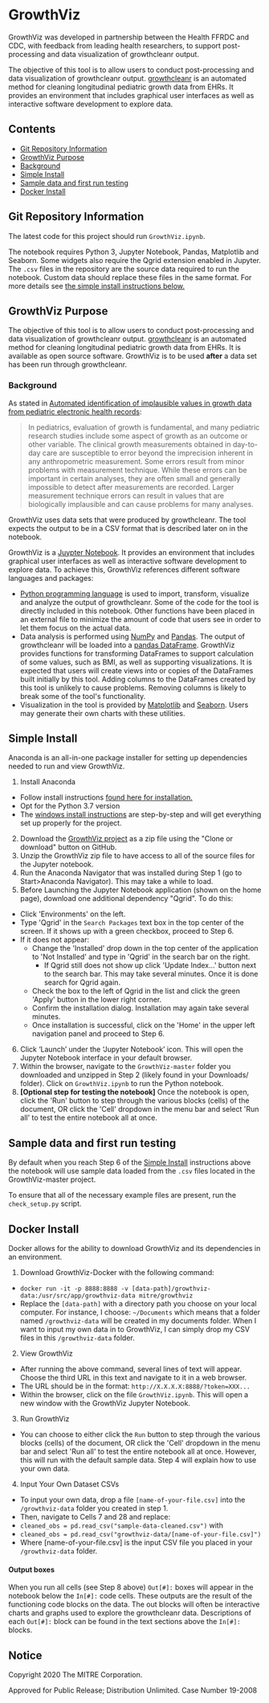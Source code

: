 # GrowthViz

GrowthViz was developed in partnership between the Health FFRDC and CDC, with feedback from leading health researchers, to support post-processing and data visualization of growthcleanr output.

The objective of this tool is to allow users to conduct post-processing and data visualization of growthcleanr output. [growthcleanr](https://github.com/carriedaymont/growthcleanr) is an automated method for cleaning longitudinal pediatric growth data from EHRs. It provides an environment that includes graphical user interfaces as well as interactive software development to explore data.

## Contents

- [Git Repository Information](#git-repository-information)
- [GrowthViz Purpose](#growthviz-purpose)
- [Background](#background)
- [Simple Install](#simple-install)
- [Sample data and first run testing](#sample-data-and-first-run-testing)
- [Docker Install](#docker-install)

## Git Repository Information

The latest code for this project should run `GrowthViz.ipynb`.

The notebook requires Python 3, Jupyter Notebook, Pandas, Matplotlib and Seaborn. Some widgets also require the Qgrid extension enabled in Jupyter. The `.csv` files in the repository are the source data required to run the notebook. Custom data should replace these files in the same format. For more details see [the simple install instructions below.](#simple-install)

## GrowthViz Purpose

The objective of this tool is to allow users to conduct post-processing and data visualization of growthcleanr output. [growthcleanr](https://github.com/carriedaymont/growthcleanr) is an automated method for cleaning longitudinal pediatric growth data from EHRs. It is available as open source software. GrowthViz is to be used **after** a data set has been run through growthcleanr.

### Background

As stated in [Automated identification of implausible values in growth data from pediatric electronic health records](https://academic.oup.com/jamia/article/24/6/1080/3767271):

> In pediatrics, evaluation of growth is fundamental, and many pediatric research studies include some aspect of growth as an outcome or other variable. The clinical growth measurements obtained in day-to-day care are susceptible to error beyond the imprecision inherent in any anthropometric measurement. Some errors result from minor problems with measurement technique. While these errors can be important in certain analyses, they are often small and generally impossible to detect after measurements are recorded. Larger measurement technique errors can result in values that are biologically implausible and can cause problems for many analyses.

GrowthViz uses data sets that were produced by growthcleanr. The tool expects the output to be in a CSV format that is described later on in the notebook.

GrowthViz is a [Juypter Notebook](https://jupyter.org/). It provides an environment that includes graphical user interfaces as well as interactive software development to explore data. To achieve this, GrowthViz references different software languages and packages:
 - [Python programming language](https://www.python.org/) is used to import, transform, visualize and analyze the output of growthcleanr. Some of the code for the tool is directly included in this notebook. Other functions have been placed in an external file to minimize the amount of code that users see in order to let them focus on the actual data.
 - Data analysis is performed using [NumPy](https://numpy.org/) and [Pandas](https://pandas.pydata.org/). The output of growthcleanr will be loaded into a [pandas DataFrame](https://pandas.pydata.org/pandas-docs/stable/reference/api/pandas.DataFrame.html). GrowthViz provides functions for transforming DataFrames to support calculation of some values, such as BMI, as well as supporting visualizations. It is expected that users will create views into or copies of the DataFrames built initially by this tool. Adding columns to the DataFrames created by this tool is unlikely to cause problems. Removing columns is likely to break some of the tool's functionality.
 - Visualization in the tool is provided by [Matplotlib](https://matplotlib.org/) and [Seaborn](http://seaborn.pydata.org/). Users may generate their own charts with these utilities.

## Simple Install

Anaconda is an all-in-one package installer for setting up dependencies needed to run and view GrowthViz.

1. Install Anaconda
 - Follow install instructions [found here for installation.](https://docs.anaconda.com/anaconda/install/)
 - Opt for the Python 3.7 version
 - The [windows install instructions](https://docs.anaconda.com/anaconda/install/windows/) are step-by-step and will get everything set up properly for the project.
2. Download the [GrowthViz project](https://github.com/mitre/GrowthViz) as a zip file using the "Clone or download" button on GitHub.
3. Unzip the GrowthViz zip file to have access to all of the source files for the Jupyter notebook.
4. Run the Anaconda Navigator that was installed during Step 1 (go to Start>Anaconda Navigator). This may take a while to load.
5. Before Launching the Jupyter Notebook application (shown on the home page), download one additional dependency "Qgrid". To do this:
  - Click 'Environments' on the left.
  - Type 'Qgrid' in the `Search Packages` text box in the top center of the screen. If it shows up with a green checkbox, proceed to Step 6.
  - If it does not appear:
    - Change the 'Installed' drop down in the top center of the application to 'Not Installed' and type in 'Qgrid' in the search bar on the right.
      - If Qgrid still does not show up click 'Update Index...' button next to the search bar. This may take several minutes. Once it is done search for Qgrid again.
    - Check the box to the left of Qgrid in the list and click the green 'Apply' button in the lower right corner.
    - Confirm the installation dialog. Installation may again take several minutes.
    - Once installation is successful, click on the 'Home' in the upper left navigation panel and proceed to Step 6.
6. Click ‘Launch’ under the ‘Jupyter Notebook’ icon. This will open the Jupyter Notebook interface in your default browser.
7. Within the browser, navigate to the `GrowthViz-master` folder you downloaded and unzipped in Step 2 (likely found in your Downloads/ folder). Click on `GrowthViz.ipynb` to run the Python notebook.
8. **[Optional step for testing the notebook]** Once the notebook is open, click the 'Run' button to step through the various blocks (cells) of the document, OR click the 'Cell' dropdown in the menu bar and select 'Run all' to test the entire notebook all at once.

## Sample data and first run testing

By default when you reach Step 6 of the [Simple Install](#simple-install) instructions above the notebook will use sample data loaded from the `.csv` files located in the GrowthViz-master project.

To ensure that all of the necessary example files are present, run the `check_setup.py` script.

## Docker Install

Docker allows for the ability to download GrowthViz and its dependencies in an environment.

1. Download GrowthViz-Docker with the following command:
 -  `docker run -it -p 8888:8888 -v [data-path]/growthviz-data:/usr/src/app/growthviz-data mitre/growthviz`
 - Replace the `[data-path]` with a directory path you choose on your local computer. For instance, I choose: `~/Documents` which means that a folder named `/growthviz-data` will be created in my documents folder. When I want to input my own data in to GrowthViz, I can simply drop my CSV files in this `/growthviz-data` folder.
 2. View GrowthViz
 - After running the above command, several lines of text will appear. Choose the third URL in this text and navigate to it in a web browser.
 - The URL should be in the format: `http://X.X.X.X:8888/?token=XXX...`
 - Within the browser, click on the file `GrowthViz.ipynb`. This will open a new window with the GrowthViz Jupyter Notebook.
 3. Run GrowthViz
 - You can choose to either click the `Run` button to step through the various blocks (cells) of the document, OR click the 'Cell' dropdown in the menu bar and select 'Run all' to test the entire notebook all at once. However, this will run with the default sample data. Step 4 will explain how to use your own data.
 4. Input Your Own Dataset CSVs
 - To input your own data, drop a file `[name-of-your-file.csv]` into the `/growthviz-data` folder you created in step 1.
 - Then, navigate to Cells 7 and 28 and replace:
 - `cleaned_obs = pd.read_csv("sample-data-cleaned.csv")` with
 - `cleaned_obs = pd.read_csv("growthviz-data/[name-of-your-file.csv]")`
 - Where [name-of-your-file.csv] is the input CSV file you placed in your  `/growthviz-data` folder.
 
#### Output boxes
When you run all cells (see Step 8 above) `Out[#]:` boxes will appear in the notebook below the `In[#]:` code cells. These outputs are the result of the functioning code blocks on the data. The out blocks will often be interactive charts and graphs used to explore the growthcleanr data. Descriptions of each `Out[#]:` block can be found in the text sections above the `In[#]:` blocks.

## Notice
Copyright 2020 The MITRE Corporation.

Approved for Public Release; Distribution Unlimited. Case Number 19-2008
